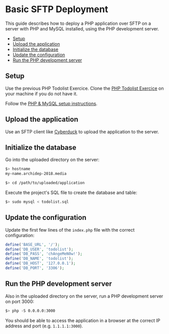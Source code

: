 # Basic SFTP Deployment

This guide describes how to deploy a PHP application over SFTP on a server with PHP and MySQL installed,
using the PHP development server.

<!-- START doctoc generated TOC please keep comment here to allow auto update -->
<!-- DON'T EDIT THIS SECTION, INSTEAD RE-RUN doctoc TO UPDATE -->


- [Setup](#setup)
- [Upload the application](#upload-the-application)
- [Initialize the database](#initialize-the-database)
- [Update the configuration](#update-the-configuration)
- [Run the PHP development server](#run-the-php-development-server)

<!-- END doctoc generated TOC please keep comment here to allow auto update -->




## Setup

Use the previous PHP Todolist Exercice.
Clone the [PHP Todolist Exercice][php-todolist] on your machine if you do not have it.

Follow the [PHP & MySQL setup instructions](./php-mysql-setup.md).





## Upload the application

Use an SFTP client like [Cyberduck][cyberduck] to upload the application to the server.





## Initialize the database

Go into the uploaded directory on the server:

```bash
$> hostname
my-name.archidep-2018.media

$> cd /path/to/uploaded/application
```

Execute the project's SQL file to create the database and table:

```bash
$> sudo mysql < todolist.sql
```



## Update the configuration

Update the first few lines of the `index.php` file with the correct configuration:

```php
define('BASE_URL', '/');
define('DB_USER', 'todolist');
define('DB_PASS', 'chAngeMeN0w!');
define('DB_NAME', 'todolist');
define('DB_HOST', '127.0.0.1');
define('DB_PORT', '3306');
```




## Run the PHP development server

Also in the uploaded directory on the server, run a PHP development server on port 3000:

```bash
$> php -S 0.0.0.0:3000
```

You should be able to access the application in a browser at the correct IP address and port (e.g. `1.1.1.1:3000`).





[cyberduck]: https://cyberduck.io
[php-todolist]: https://github.com/MediaComem/comem-archidep-php-todo-exercise
